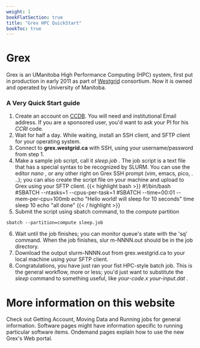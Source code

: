 ```yaml
---
weight: 1
bookFlatSection: true
title: "Grex HPC QuickStart"
bookToc: true
---
```


# Grex

Grex is an UManitoba High Performance Computing (HPC) system, first put in production in early 2011 as part of [Westgrid](https://www.westgrid.ca/) consortium.
Now it is owned and operated by University of Manitoba.

### A Very Quick Start guide

1. Create an account on [CCDB](https://ccdb.computecanada.ca/register). You will need and institutional Email address. If you are a sponsored user, you'd want to ask your PI for his _CCRI_ code.
2. Wait for half a day. While waiting, install an SSH client, and SFTP client for your operating system.
3. Connect to **grex.westgrid.ca** with SSH, using your username/password from step 1.
4. Make a sample job script, call it _sleep.job_ . The job script is a text file that has a special syntax to be
 recognized by SLURM. You can use the editor _nano_ , or any other right on Grex SSH prompt (vim, emacs, pico, .
..); you can also create the script file on your machine and upload to Grex using your SFTP client.
  {{< highlight bash >}}
   #!/bin/bash
   #SBATCH --ntasks=1 --cpus-per-task=1
   #SBATCH --time=00:01 --mem-per-cpu=100mb
   echo "Hello world! will sleep for 10 seconds"
   time sleep 10
   echo "all done"
  {{< / highlight >}}
5. Submit the script using sbatch command, to the _compute_ partition

 ```sbatch --partition=compute sleep.job```

6. Wait until the job finishes; you can monitor queue's state with the 'sq' command. When the job finishes, slur
m-NNNN.out should be in the job directory.
7. Download the output slurm-NNNN.out from grex.westgrid.ca  to your local machine using your SFTP client.
8. Congratulations, you have just ran your fist HPC-style batch job. This is the general workflow, more or less;
 you'd just want to substitute the _sleep_ command to something useful, like _your-code.x your-input.dat_ .

# More information on this website

Check out Getting Account, Moving Data and Running jobs for general information. Software pages might have information specific to running particular software items. Ondemand pages explain how to use the new Grex's Web portal.
